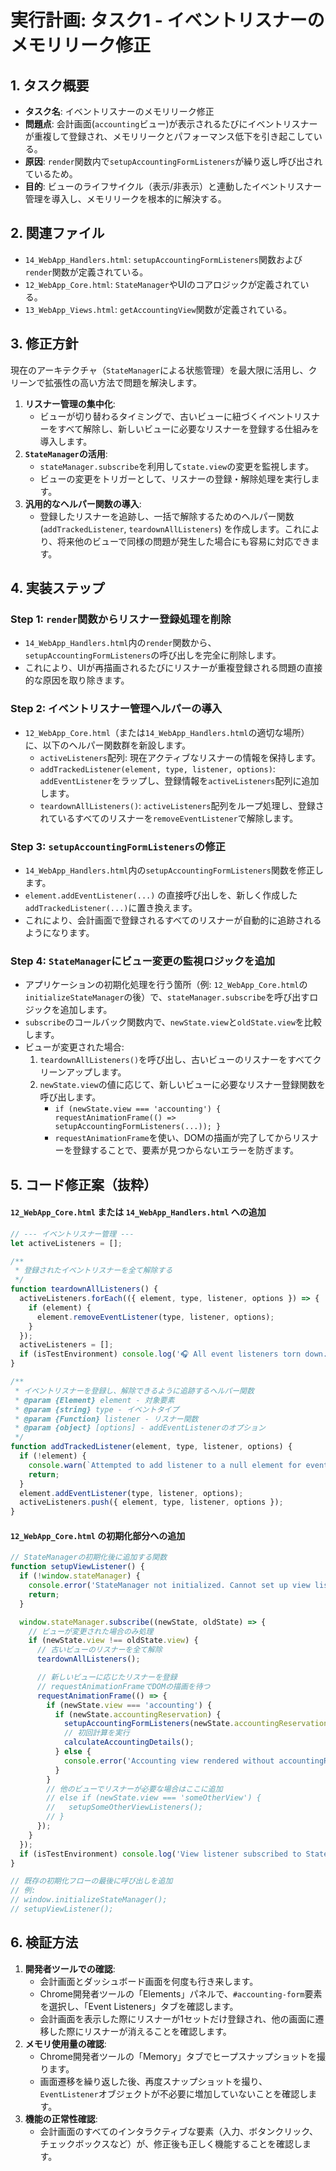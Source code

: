 # 実行計画: タスク1 - イベントリスナーのメモリリーク修正

## 1. タスク概要

- **タスク名**: イベントリスナーのメモリリーク修正
- **問題点**: 会計画面(`accounting`ビュー)が表示されるたびにイベントリスナーが重複して登録され、メモリリークとパフォーマンス低下を引き起こしている。
- **原因**: `render`関数内で`setupAccountingFormListeners`が繰り返し呼び出されているため。
- **目的**: ビューのライフサイクル（表示/非表示）と連動したイベントリスナー管理を導入し、メモリリークを根本的に解決する。

## 2. 関連ファイル

- `14_WebApp_Handlers.html`: `setupAccountingFormListeners`関数および`render`関数が定義されている。
- `12_WebApp_Core.html`: `StateManager`やUIのコアロジックが定義されている。
- `13_WebApp_Views.html`: `getAccountingView`関数が定義されている。

## 3. 修正方針

現在のアーキテクチャ（`StateManager`による状態管理）を最大限に活用し、クリーンで拡張性の高い方法で問題を解決します。

1. **リスナー管理の集中化**:
    - ビューが切り替わるタイミングで、古いビューに紐づくイベントリスナーをすべて解除し、新しいビューに必要なリスナーを登録する仕組みを導入します。
2. **`StateManager`の活用**:
    - `stateManager.subscribe`を利用して`state.view`の変更を監視します。
    - ビューの変更をトリガーとして、リスナーの登録・解除処理を実行します。
3. **汎用的なヘルパー関数の導入**:
    - 登録したリスナーを追跡し、一括で解除するためのヘルパー関数 (`addTrackedListener`, `teardownAllListeners`) を作成します。これにより、将来他のビューで同様の問題が発生した場合にも容易に対応できます。

## 4. 実装ステップ

### Step 1: `render`関数からリスナー登録処理を削除

- `14_WebApp_Handlers.html`内の`render`関数から、`setupAccountingFormListeners`の呼び出しを完全に削除します。
- これにより、UIが再描画されるたびにリスナーが重複登録される問題の直接的な原因を取り除きます。

### Step 2: イベントリスナー管理ヘルパーの導入

- `12_WebApp_Core.html`（または`14_WebApp_Handlers.html`の適切な場所）に、以下のヘルパー関数群を新設します。
  - `activeListeners`配列: 現在アクティブなリスナーの情報を保持します。
  - `addTrackedListener(element, type, listener, options)`: `addEventListener`をラップし、登録情報を`activeListeners`配列に追加します。
  - `teardownAllListeners()`: `activeListeners`配列をループ処理し、登録されているすべてのリスナーを`removeEventListener`で解除します。

### Step 3: `setupAccountingFormListeners`の修正

- `14_WebApp_Handlers.html`内の`setupAccountingFormListeners`関数を修正します。
- `element.addEventListener(...)` の直接呼び出しを、新しく作成した`addTrackedListener(...)`に置き換えます。
- これにより、会計画面で登録されるすべてのリスナーが自動的に追跡されるようになります。

### Step 4: `StateManager`にビュー変更の監視ロジックを追加

- アプリケーションの初期化処理を行う箇所（例: `12_WebApp_Core.html`の`initializeStateManager`の後）で、`stateManager.subscribe`を呼び出すロジックを追加します。
- `subscribe`のコールバック関数内で、`newState.view`と`oldState.view`を比較します。
- ビューが変更された場合:
    1. `teardownAllListeners()`を呼び出し、古いビューのリスナーをすべてクリーンアップします。
    2. `newState.view`の値に応じて、新しいビューに必要なリスナー登録関数を呼び出します。
        - `if (newState.view === 'accounting') { requestAnimationFrame(() => setupAccountingFormListeners(...)); }`
        - `requestAnimationFrame`を使い、DOMの描画が完了してからリスナーを登録することで、要素が見つからないエラーを防ぎます。

## 5. コード修正案（抜粋）

#### `12_WebApp_Core.html` または `14_WebApp_Handlers.html` への追加

```javascript
// --- イベントリスナー管理 ---
let activeListeners = [];

/**
 * 登録されたイベントリスナーを全て解除する
 */
function teardownAllListeners() {
  activeListeners.forEach(({ element, type, listener, options }) => {
    if (element) {
      element.removeEventListener(type, listener, options);
    }
  });
  activeListeners = [];
  if (isTestEnvironment) console.log('🎧 All event listeners torn down.');
}

/**
 * イベントリスナーを登録し、解除できるように追跡するヘルパー関数
 * @param {Element} element - 対象要素
 * @param {string} type - イベントタイプ
 * @param {Function} listener - リスナー関数
 * @param {object} [options] - addEventListenerのオプション
 */
function addTrackedListener(element, type, listener, options) {
  if (!element) {
    console.warn(`Attempted to add listener to a null element for event: ${type}`);
    return;
  }
  element.addEventListener(type, listener, options);
  activeListeners.push({ element, type, listener, options });
}
```

#### `12_WebApp_Core.html` の初期化部分への追加

```javascript
// StateManagerの初期化後に追加する関数
function setupViewListener() {
  if (!window.stateManager) {
    console.error('StateManager not initialized. Cannot set up view listener.');
    return;
  }

  window.stateManager.subscribe((newState, oldState) => {
    // ビューが変更された場合のみ処理
    if (newState.view !== oldState.view) {
      // 古いビューのリスナーを全て解除
      teardownAllListeners();

      // 新しいビューに応じたリスナーを登録
      // requestAnimationFrameでDOMの描画を待つ
      requestAnimationFrame(() => {
        if (newState.view === 'accounting') {
          if (newState.accountingReservation) {
            setupAccountingFormListeners(newState.accountingReservation.reservationId);
            // 初回計算を実行
            calculateAccountingDetails();
          } else {
            console.error('Accounting view rendered without accountingReservation data.');
          }
        }
        // 他のビューでリスナーが必要な場合はここに追加
        // else if (newState.view === 'someOtherView') {
        //   setupSomeOtherViewListeners();
        // }
      });
    }
  });
  if (isTestEnvironment) console.log('View listener subscribed to StateManager.');
}

// 既存の初期化フローの最後に呼び出しを追加
// 例:
// window.initializeStateManager();
// setupViewListener();
```

## 6. 検証方法

1. **開発者ツールでの確認**:
    - 会計画面とダッシュボード画面を何度も行き来します。
    - Chrome開発者ツールの「Elements」パネルで、`#accounting-form`要素を選択し、「Event Listeners」タブを確認します。
    - 会計画面を表示した際にリスナーが1セットだけ登録され、他の画面に遷移した際にリスナーが消えることを確認します。
2. **メモリ使用量の確認**:
    - Chrome開発者ツールの「Memory」タブでヒープスナップショットを撮ります。
    - 画面遷移を繰り返した後、再度スナップショットを撮り、`EventListener`オブジェクトが不必要に増加していないことを確認します。
3. **機能の正常性確認**:
    - 会計画面のすべてのインタラクティブな要素（入力、ボタンクリック、チェックボックスなど）が、修正後も正しく機能することを確認します。
